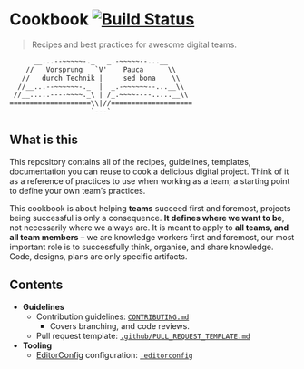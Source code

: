 # Cookbook [![Build Status](https://travis-ci.org/CodemateLtd/cookbook.svg?branch=master)](https://travis-ci.org/CodemateLtd/cookbook)

> Recipes and best practices for awesome digital teams.

```txt
      __...--~~~~~-._   _.-~~~~~--...__
    //   Vorsprung   `V'    Pauca      \\
   //   durch Technik |     sed bona    \\
  //__...--~~~~~~-._  |  _.-~~~~~~--...__\\
 //__.....----~~~~._\ | /_.~~~~----.....__\\
====================\\|//====================
                    `---`
```

## What is this

This repository contains all of the recipes, guidelines, templates, documentation you can reuse to cook a delicious digital project. Think of it as a reference of practices to use when working as a team; a starting point to define your own team’s practices.

This cookbook is about helping **teams** succeed first and foremost, projects being successful is only a consequence. **It defines where we want to be**, not necessarily where we always are. It is meant to apply to **all teams, and all team members** – we are knowledge workers first and foremost, our most important role is to successfully think, organise, and share knowledge. Code, designs, plans are only specific artifacts.

## Contents

*   **Guidelines**
    *   Contribution guidelines: [`CONTRIBUTING.md`](CONTRIBUTING.md)
        *   Covers branching, and code reviews.
    *   Pull request template: [`.github/PULL_REQUEST_TEMPLATE.md`](.github/PULL_REQUEST_TEMPLATE.md)
*   **Tooling**
    *   [EditorConfig](http://editorconfig.org/) configuration: [`.editorconfig`](.editorconfig)

